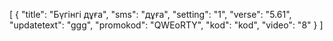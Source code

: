[
  {
    "title": "Бүгінгі дұға",
    "sms": "дұға",
    "setting": "1",
    "verse": "5.61",
    "updatetext": "ggg",
    "promokod": "QWEоRTY",
    "kod": "kod",
    "video": "8"
  }
]
